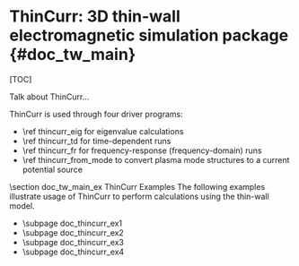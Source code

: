 ThinCurr: 3D thin-wall electromagnetic simulation package     {#doc_tw_main}
================

[TOC]

Talk about ThinCurr...

ThinCurr is used through four driver programs:

 - \ref thincurr_eig for eigenvalue calculations
 - \ref thincurr_td for time-dependent runs
 - \ref thincurr_fr for frequency-response (frequency-domain) runs
 - \ref thincurr_from_mode to convert plasma mode structures to a current potential source

\section doc_tw_main_ex ThinCurr Examples
The following examples illustrate usage of ThinCurr to perform calculations using the thin-wall model. 

 - \subpage doc_thincurr_ex1
 - \subpage doc_thincurr_ex2
 - \subpage doc_thincurr_ex3
 - \subpage doc_thincurr_ex4